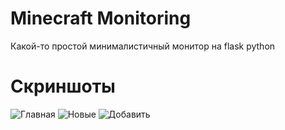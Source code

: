 # Minecraft Monitoring
Какой-то простой минималистичный монитор на flask python
# Скриншоты
![Главная](https://i.postimg.cc/4y342nwv/image.png)
![Новые](https://i.postimg.cc/155MMPS9/image-2.png)
![Добавить](https://i.postimg.cc/sD6mN8f5/image-3.png)

